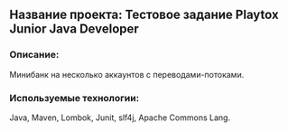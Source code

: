 ## Название проекта: Тестовое задание Playtox Junior Java Developer

### Описание: 
Минибанк на несколько аккаунтов с переводами-потоками.

### Используемые технологии: 
Java, Maven, Lombok, Junit, slf4j, Apache Commons Lang.
